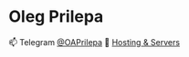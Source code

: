# Oleg Prilepa
📫 Telegram [@OAPrilepa](https://t.me/OAPrilepa)
🚀 [Hosting & Servers](https://timeweb.com/ru/?i=24883)
